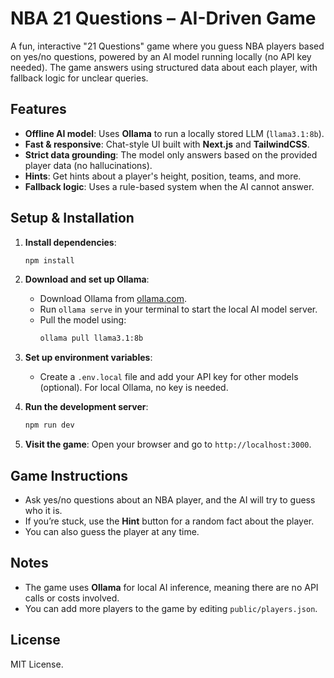 # NBA 21 Questions – AI-Driven Game

A fun, interactive "21 Questions" game where you guess NBA players based on yes/no questions, powered by an AI model running locally (no API key needed). The game answers using structured data about each player, with fallback logic for unclear queries.

## Features
- **Offline AI model**: Uses **Ollama** to run a locally stored LLM (`llama3.1:8b`).
- **Fast & responsive**: Chat-style UI built with **Next.js** and **TailwindCSS**.
- **Strict data grounding**: The model only answers based on the provided player data (no hallucinations).
- **Hints**: Get hints about a player's height, position, teams, and more.
- **Fallback logic**: Uses a rule-based system when the AI cannot answer.

## Setup & Installation

1. **Install dependencies**:
    ```bash
    npm install
    ```

2. **Download and set up Ollama**:
    - Download Ollama from [ollama.com](https://ollama.com/).
    - Run `ollama serve` in your terminal to start the local AI model server.
    - Pull the model using:
      ```bash
      ollama pull llama3.1:8b
      ```

3. **Set up environment variables**:
    - Create a `.env.local` file and add your API key for other models (optional). For local Ollama, no key is needed.

4. **Run the development server**:
    ```bash
    npm run dev
    ```

5. **Visit the game**:
    Open your browser and go to `http://localhost:3000`.

## Game Instructions
- Ask yes/no questions about an NBA player, and the AI will try to guess who it is.
- If you’re stuck, use the **Hint** button for a random fact about the player.
- You can also guess the player at any time.

## Notes
- The game uses **Ollama** for local AI inference, meaning there are no API calls or costs involved.
- You can add more players to the game by editing `public/players.json`.

## License
MIT License.

